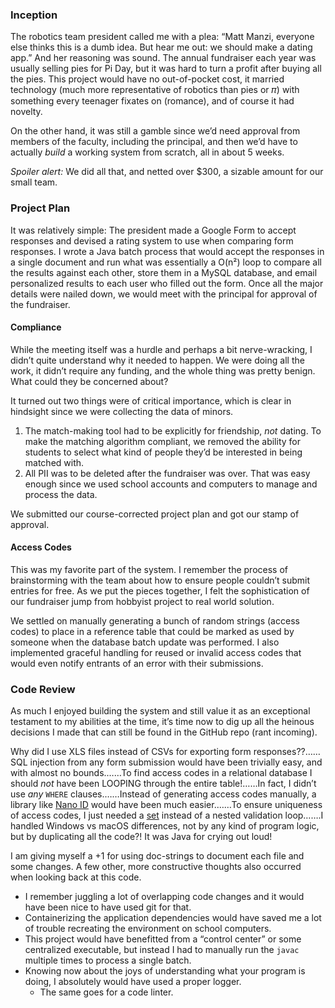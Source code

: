 ### Inception

The robotics team president called me with a plea: “Matt Manzi, everyone else thinks this is a dumb idea. But hear me out: we should make a dating app.” And her reasoning was sound. The annual fundraiser each year was usually selling pies for Pi Day, but it was hard to turn a profit after buying all the pies. This project would have no out-of-pocket cost, it married technology (much more representative of robotics than pies or 𝜋) with something every teenager fixates on (romance), and of course it had novelty.

On the other hand, it was still a gamble since we’d need approval from members of the faculty, including the principal, and then we’d have to actually _build_ a working system from scratch, all in about 5 weeks.

_Spoiler alert:_ We did all that, and netted over $300, a sizable amount for our small team.

### Project Plan

It was relatively simple: The president made a Google Form to accept responses and devised a rating system to use when comparing form responses. I wrote a Java batch process that would accept the responses in a single document and run what was essentially a O(n²) loop to compare all the results against each other, store them in a MySQL database, and email personalized results to each user who filled out the form. Once all the major details were nailed down, we would meet with the principal for approval of the fundraiser.

#### Compliance

While the meeting itself was a hurdle and perhaps a bit nerve-wracking, I didn’t quite understand why it needed to happen. We were doing all the work, it didn’t require any funding, and the whole thing was pretty benign. What could they be concerned about?

It turned out two things were of critical importance, which is clear in hindsight since we were collecting the data of minors.

1. The match-making tool had to be explicitly for friendship, _not_ dating. To make the matching algorithm compliant, we removed the ability for students to select what kind of people they’d be interested in being matched with.
2. All PII was to be deleted after the fundraiser was over. That was easy enough since we used school accounts and computers to manage and process the data.

We submitted our course-corrected project plan and got our stamp of approval.

#### Access Codes

This was my favorite part of the system. I remember the process of brainstorming with the team about how to ensure people couldn’t submit entries for free. As we put the pieces together, I felt the sophistication of our fundraiser jump from hobbyist project to real world solution.

We settled on manually generating a bunch of random strings (access codes) to place in a reference table that could be marked as used by someone when the database batch update was performed. I also implemented graceful handling for reused or invalid access codes that would even notify entrants of an error with their submissions.

### Code Review

As much I enjoyed building the system and still value it as an exceptional testament to my abilities at the time, it’s time now to dig up all the heinous decisions I made that can still be found in the GitHub repo (rant incoming).

Why did I use XLS files instead of CSVs for exporting form responses??……SQL injection from any form submission would have been trivially easy, and with almost no bounds.……To find access codes in a relational database I should _not_ have been LOOPING through the entire table!……In fact, I didn’t use _any_ `WHERE` clauses.……Instead of generating access codes manually, a library like [Nano ID](https://zelark.github.io/nano-id-cc/) would have been much easier.……To ensure uniqueness of access codes, I just needed a [set](<https://en.wikipedia.org/wiki/Set_(mathematics)>) instead of a nested validation loop…….I handled Windows vs macOS differences, not by any kind of program logic, but by duplicating all the code?! It was Java for crying out loud!

I am giving myself a +1 for using doc-strings to document each file and some changes. A few other, more constructive thoughts also occurred when looking back at this code.

- I remember juggling a lot of overlapping code changes and it would have been nice to have used git for that.
- Containerizing the application dependencies would have saved me a lot of trouble recreating the environment on school computers.
- This project would have benefitted from a “control center” or some centralized executable, but instead I had to manually run the `javac` multiple times to process a single batch.
- Knowing now about the joys of understanding what your program is doing, I absolutely would have used a proper logger.
  - The same goes for a code linter.
